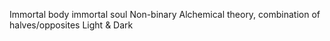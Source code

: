 Immortal body immortal soul
Non-binary
Alchemical theory,
combination of halves/opposites
Light & Dark